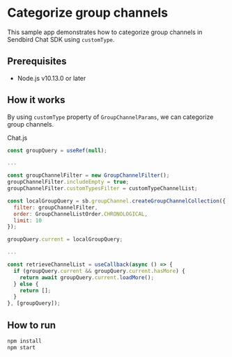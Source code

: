 # Categorize group channels

This sample app demonstrates how to categorize group channels in Sendbird Chat SDK using `customType`.

## Prerequisites

+ Node.js v10.13.0 or later

## How it works

By using `customType` property of `GroupChannelParams`, we can categorize group channels.

Chat.js
```javascript
const groupQuery = useRef(null);

...

const groupChannelFilter = new GroupChannelFilter();
groupChannelFilter.includeEmpty = true;
groupChannelFilter.customTypesFilter = customTypeChannelList;

const localGroupQuery = sb.groupChannel.createGroupChannelCollection({
  filter: groupChannelFilter,
  order: GroupChannelListOrder.CHRONOLOGICAL,
  limit: 10
});

groupQuery.current = localGroupQuery;

...

const retrieveChannelList = useCallback(async () => {
  if (groupQuery.current && groupQuery.current.hasMore) {
    return await groupQuery.current.loadMore();
  } else {
    return [];
  }
}, [groupQuery]);

```

## How to run

``` bash
npm install
npm start
```
